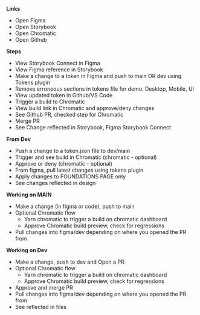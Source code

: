 **Links**
- Open Figma
- Open Storybook
- Open Chromatic
- Open Github

**Steps**
- View Storybook Connect in Figma
- View Figma reference in Storybook
- Make a change to a token in Figma and push to main OR dev using Tokens plugin
- Remove erroneous sections in tokens file for demo. Desktop, Mobile, UI
- View updated token in Github/VS Code
- Trigger a build to Chromatic
- View build link in Chromatic and approve/deny changes
- See Github PR, checked step for Chromatic
- Merge PR
- See Change reflected in Storybook, Figma Storybook Connect

**From Dev**
- Push a change to a token.json file to dev/main
- Trigger and see build in Chromatic (chromatic - optional)
- Approve or deny (chromatic - optional)
- From figma, pull latest changes using tokens plugin
- Apply changes to FOUNDATIONS PAGE only
- See changes reflected in design

**Working on MAIN**
- Make a change (in figma or code), push to main
- Optional Chromatic flow
	- Yarn chromatic to trigger a build on chromatic dashboard
	- Approve Chromatic build preview, check for regressions
- Pull changes into figma/dev depending on where you opened the PR from

**Working on Dev**
- Make a change, push to dev and Open a PR
- Optional Chromatic flow
	- Yarn chromatic to trigger a build on chromatic dashboard
	- Approve Chromatic build preview, check for regressions
- Approve and merge PR
- Pull changes into figma/dev depending on where you opened the PR from
- See reflected in files
